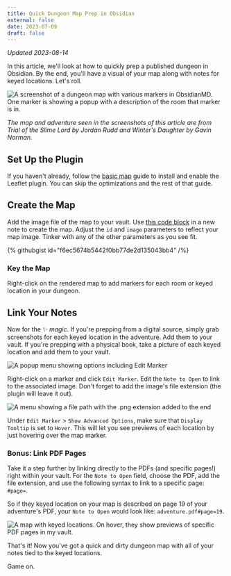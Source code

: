 ```yaml
---
title: Quick Dungeon Map Prep in Obsidian
external: false
date: 2023-07-09
draft: false
---
```


*Updated 2023-08-14*

In this article, we'll look at how to quickly prep a published dungeon in Obsidian. By the end, you'll have a visual of your map along with notes for keyed locations. Let's roll.

![A screenshot of a dungeon map with various markers in ObsidianMD. One marker is showing a popup with a description of the room that marker is in.](/images/obsidian-dungeon-map.png)

*The map and adventure seen in the screenshots of this article are from Trial of the Slime Lord by Jordan Rudd and Winter's Daughter by Gavin Norman.*

## Set Up the Plugin
If you haven't already, follow the [basic map](/blog/creating-a-basic-interactive-map-in-obsidian/) guide to install and enable the Leaflet plugin. You can skip the optimizations and the rest of that guide.

## Create the Map
Add the image file of the map to your vault. Use [this code block](https://gist.github.com/phd20/f6ec5674b5442f0bb77de2d135043bb4) in a new note to create the map. Adjust the `id` and `image` parameters to reflect your map image. Tinker with any of the other parameters as you see fit.

{% githubgist id="f6ec5674b5442f0bb77de2d135043bb4" /%}

### Key the Map
Right-click on the rendered map to add markers for each room or keyed location in your dungeon.

## Link Your Notes
Now for the ✨ *magic*. If you're prepping from a digital source, simply grab screenshots for each keyed location in the adventure. Add them to your vault. If you're prepping with a physical book, take a picture of each keyed location and add them to your vault. 

![A popup menu showing options including Edit Marker](/images/obsidian-dungeon-edit-marker.png)

Right-click on a marker and click `Edit Marker`. Edit the `Note to Open` to link to the associated image. Don't forget to add the image's file extension (the plugin will leave it out).  

![A menu showing a file path with the .png extension added to the end](/images/obsidian-dungeon-png.png)

Under `Edit Marker` > `Show Advanced Options`, make sure that `Display Tooltip` is set to `Hover`. This will let you see previews of each location by just hovering over the map marker.

### Bonus: Link PDF Pages
Take it a step further by linking directly to the PDFs (and specific pages!) right within your vault. For the `Note to Open` field, choose the PDF, add the file extension, and use the following syntax to link to a specific page: `#page=`.

So if they keyed location on your map is described on page 19 of your adventure's PDF, your `Note to Open` would look like: `adventure.pdf#page=19`. 

![A map with keyed locations. On hover, they show previews of specific PDF pages in my vault.](/images/leaflet-pdf-linking.gif)

That's it! Now you've got a quick and dirty dungeon map with all of your notes tied to the keyed locations. 

Game on.